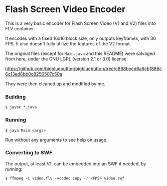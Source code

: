# Flash Screen Video Encoder

This is a very basic encoder for Flash Screen Video (V1 and V2) files into FLV container.

It encodes with a fixed 16x16 block size, only outputs keyframes, with 30 FPS.
It also doesn't fully utilize the features of the V2 format.

The original files (except for `Main.java` and this README) were salvaged from here, under the GNU LGPL (version 2.1 or 3.0) license:

https://github.com/bigbluebutton/bigbluebutton/tree/c868beed6a6cbf886c6c13ed6bb0c8256507c50a

They were then cleaned up and modified by me.

### Building

`$ javac *.java`

### Running

`$ java Main <args>`

Run without any arguments to see help on usage.

### Converting to SWF

The output, at least V1, can be embedded into an SWF if needed, by running:

`$ ffmpeg -i video.flv -vcodec copy -r <FPS> video.swf`
